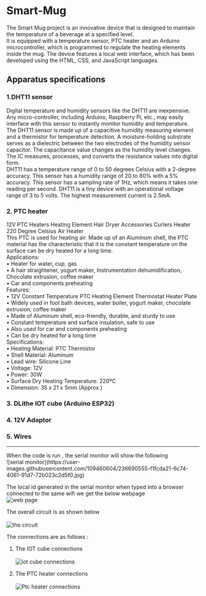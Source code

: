 # Smart-Mug
The Smart Mug project is an innovative device that is designed to maintain the temperature of a beverage at a specified level.       
It is equipped with a temperature sensor, PTC heater  and an Arduino microcontroller, which is programmed to regulate the heating elements inside the mug. The device features a local web interface, which has been developed using the HTML, CSS, and JavaScript languages.     
## Apparatus specifications        
### 1.DHT11 sensor    
Digital temperature and humidity sensors like the DHT11 are inexpensive.  Any micro-controller, including Arduino, Raspberry Pi, etc., may easily interface with this sensor to instantly monitor humidity and temperature.      
The DHT11 sensor is made up of a capacitive humidity measuring element and a thermistor for temperature detection.  A moisture-holding substrate serves as a dielectric between the two electrodes of the humidity sensor capacitor. The capacitance value changes as the humidity level changes. The IC measures, processes, and converts the resistance values into digital form.        
DHT11 has a temperature range of 0 to 50 degrees Celsius with a 2-degree accuracy. This sensor has a humidity range of 20 to 80% with a 5% accuracy. This sensor has a sampling rate of 1Hz, which means it takes one reading per second.  DHT11 is a tiny device with an operational voltage range of 3 to 5 volts. The highest measurement current is 2.5mA.         
### 2.	PTC heater    
12V PTC Heaters Heating Element Hair Dryer Accessories Curlers Heater 220 Degree Celsius Air Heater       
This PTC is used for heating air. Made up of an Aluminum shell, the PTC material has the characteristic that it is the constant temperature on the surface can be dry heated for a long time.          
Applications:    
•	Heater for water, cup, gas      
•	A hair straightener, yogurt maker, Instrumentation dehumidification, Chocolate extrusion, coffee maker     
•	Car and components preheating          
Features:    
•	12V Constant Temperature PTC Heating Element Thermostat Heater Plate      
•	Widely used in foot bath devices, water boiler, yogurt maker, chocolate extrusion, coffee maker      
•	Made of Aluminum shell, eco-friendly, durable, and sturdy to use     
•	Constant temperature and surface insulation, safe to use     
•	Also used for car and components preheating     
•	Can be dry heated for a long time           
Specifications:    
•	Heating Material: PTC Thermistor    
•	Shell Material: Aluminum    
•	Lead wire: Silicone Line    
•	Voltage: 12V    
•	Power: 30W    
•	Surface Dry Heating Temperature: 220ºC   
•	Dimension: 35 x 21 x 5mm (Approx.)    
### 3. DLithe IOT cube (Arduino ESP32)   
### 4. 12V Adaptor   
### 5. Wires
<hr>
When the code is run , the serial monitor will show the following <br>         
   ![serial monitor](https://user-images.githubusercontent.com/109460604/236690555-f1fcda21-6c74-4061-91d7-72b023c2d5f0.jpg)

The local id generated in the serial monitor when typed into a browser connected to the same wifi we get the below webpage <br>                ![web page](https://user-images.githubusercontent.com/109460604/236690569-42aa8068-2799-42b5-8271-3644c7868d52.jpg)

    
The overall circuit is as shown below  <br>       
![the circuit](https://user-images.githubusercontent.com/109460604/236690580-5da602a3-53fa-46e7-8fa8-37cf7c857262.jpg)

The connections are as follows :
1) The IOT cube connections  <br>  
   ![iot cube connections](https://user-images.githubusercontent.com/109460604/236690596-03693664-2df0-4492-9484-ec568273ba61.jpg)
 
2) The PTC heater connections  <br>  
    ![Ptc heater connections](https://user-images.githubusercontent.com/109460604/236690620-abf3f78f-f153-406f-9f79-28bbfd207472.jpg)
  
          



